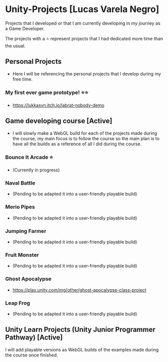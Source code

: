 # Unity-Projects [Lucas Varela Negro]
Projects that I developed or that I am currently developing in my journey as a Game Developer.

The projects with a ⭐ represent projects that I had dedicated more time than the usual.

## __Personal Projects__
- Here I will be referencing the personal projects that I develop during my free time.

### My first ever game prototype! ⭐⭐
- https://lukkasvn.itch.io/labrat-nobody-demo

## __Game developing course [Active]__

- I will slowly make a WebGL build for each of the projects made during the course, my main focus is to follow the course so the main plan
is to have all the builds as a reference of all I did during the course.

### Bounce It Arcade ⭐
- (Currently in progress)

### Naval Battle

- (Pending to be adapted it into a user-friendly playable build)

### Merio Pipes

- (Pending to be adapted it into a user-friendly playable build)

### Jumping Farmer

- (Pending to be adapted it into a user-friendly playable build)

### Fruit Monster

- (Pending to be adapted it into a user-friendly playable build)

### Ghost Apocalypse

- https://play.unity.com/mg/other/ghost-apocalypse-class-project

### Leap Frog

- (Pending to be adapted it into a user-friendly playable build)


## __Unity Learn Projects (Unity Junior Programmer Pathway) [Active]__

I will add playable versions as WebGL builds of the examples made during the course once finished.

